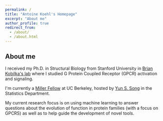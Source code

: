 ```yaml
---
permalink: /
title: "Antoine Koehl's Homepage"
excerpt: "About me"
author_profile: true
redirect_from: 
  - /about/
  - /about.html
---
```


## About me
I received my Ph.D. in Structural Biology from Stanford University in [Brian Kobilka's lab](https://med.stanford.edu/kobilkalab.html) where I studied G Protein Coupled Receptor (GPCR) activation and signaling.

I'm currently a [Miller Fellow](https://miller.berkeley.edu) at UC Berkeley, hosted by [Yun S. Song](https://http://people.eecs.berkeley.edu/~yss/) in the Statistics Department.

My current research focus is on using machine learning to answer questions about the evolution of function in protein families (with a focus on GPCRS) as well as to help guide the development of novel tools.